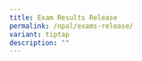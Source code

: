 ```yaml
---
title: Exam Results Release
permalink: /npal/exams-release/
variant: tiptap
description: ""
---
```

